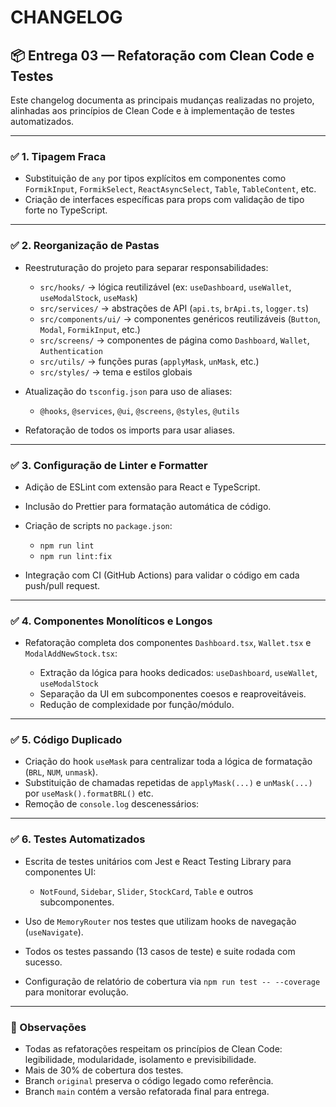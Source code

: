 # CHANGELOG

## 📦 Entrega 03 — Refatoração com Clean Code e Testes

Este changelog documenta as principais mudanças realizadas no projeto, alinhadas aos princípios de Clean Code e à implementação de testes automatizados.

---

### ✅ 1. Tipagem Fraca

- Substituição de `any` por tipos explícitos em componentes como `FormikInput`, `FormikSelect`, `ReactAsyncSelect`, `Table`, `TableContent`, etc.
- Criação de interfaces específicas para props com validação de tipo forte no TypeScript.

---

### ✅ 2. Reorganização de Pastas

- Reestruturação do projeto para separar responsabilidades:

  - `src/hooks/` → lógica reutilizável (ex: `useDashboard`, `useWallet`, `useModalStock`, `useMask`)
  - `src/services/` → abstrações de API (`api.ts`, `brApi.ts`, `logger.ts`)
  - `src/components/ui/` → componentes genéricos reutilizáveis (`Button`, `Modal`, `FormikInput`, etc.)
  - `src/screens/` → componentes de página como `Dashboard`, `Wallet`, `Authentication`
  - `src/utils/` → funções puras (`applyMask`, `unMask`, etc.)
  - `src/styles/` → tema e estilos globais

- Atualização do `tsconfig.json` para uso de aliases:

  - `@hooks`, `@services`, `@ui`, `@screens`, `@styles`, `@utils`

- Refatoração de todos os imports para usar aliases.

---

### ✅ 3. Configuração de Linter e Formatter

- Adição de ESLint com extensão para React e TypeScript.
- Inclusão do Prettier para formatação automática de código.
- Criação de scripts no `package.json`:

  - `npm run lint`
  - `npm run lint:fix`

- Integração com CI (GitHub Actions) para validar o código em cada push/pull request.

---

### ✅ 4. Componentes Monolíticos e Longos

- Refatoração completa dos componentes `Dashboard.tsx`, `Wallet.tsx` e `ModalAddNewStock.tsx`:

  - Extração da lógica para hooks dedicados: `useDashboard`, `useWallet`, `useModalStock`
  - Separação da UI em subcomponentes coesos e reaproveitáveis.
  - Redução de complexidade por função/módulo.

---

### ✅ 5. Código Duplicado

- Criação do hook `useMask` para centralizar toda a lógica de formatação (`BRL`, `NUM`, `unmask`).
- Substituição de chamadas repetidas de `applyMask(...)` e `unMask(...)` por `useMask().formatBRL()` etc.
- Remoção de `console.log` descenessários:

---

### ✅ 6. Testes Automatizados

- Escrita de testes unitários com Jest e React Testing Library para componentes UI:

  - `NotFound`, `Sidebar`, `Slider`, `StockCard`, `Table` e outros subcomponentes.

- Uso de `MemoryRouter` nos testes que utilizam hooks de navegação (`useNavigate`).
- Todos os testes passando (13 casos de teste) e suite rodada com sucesso.
- Configuração de relatório de cobertura via `npm run test -- --coverage` para monitorar evolução.

---

### 📌 Observações

- Todas as refatorações respeitam os princípios de Clean Code: legibilidade, modularidade, isolamento e previsibilidade.
- Mais de 30% de cobertura dos testes.
- Branch `original` preserva o código legado como referência.
- Branch `main` contém a versão refatorada final para entrega.

